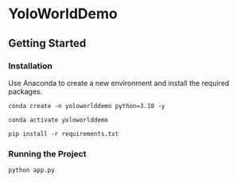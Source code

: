 # YoloWorldDemo

## Getting Started

### Installation

Use Anaconda to create a new environment and install the required packages.

```
conda create -n yoloworlddemo python=3.10 -y

conda activate yoloworlddemo

pip install -r requirements.txt
```

### Running the Project

```
python app.py
```

